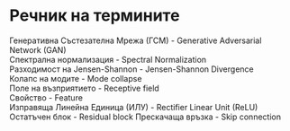 # Речник на термините

Генеративна Състезателна Мрежа (ГСМ) - Generative Adversarial Network (GAN)  
Спектрална нормализация - Spectral Normalization  
Разходимост на Jensen-Shannon - Jensen-Shannon Divergence  
Колапс на модите - Mode collapse  
Поле на възприятието - Receptive field  
Свойство - Feature  
Изправяща Линейна Единица (ИЛУ) - Rectifier Linear Unit (ReLU)
Oстатъчен блок - Residual block
Прескачаща връзка - Skip connection
